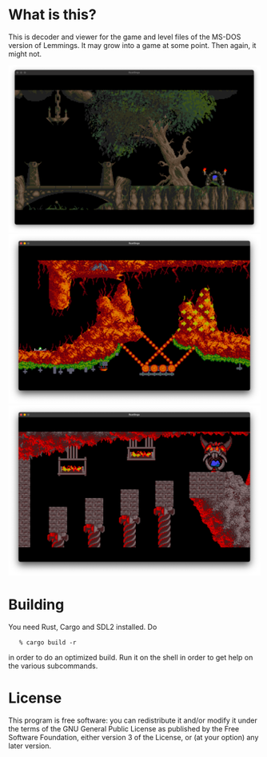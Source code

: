 # What is this?

This is decoder and viewer for the game and level files of the MS-DOS version of
Lemmings. It may grow into a game at some point. Then again, it might not.

<img src="doc/images/viewer_1.png" width="640" alt="A BeastII of a level"></img>
<img src="doc/images/viewer_2.png" width="640" alt="Upsidedown World"></img>
<img src="doc/images/viewer_3.png" width="640" alt="Livin` On The Edge"></img>

# Building

You need Rust, Cargo and SDL2 installed. Do

```
   % cargo build -r
```

in order to do an optimized build. Run it on the shell in order to get help on
the various subcommands.

# License

This program is free software: you can redistribute it and/or modify it under
the terms of the GNU General Public License as published by the Free Software
Foundation, either version 3 of the License, or (at your option) any later
version.

